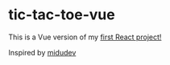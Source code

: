 # tic-tac-toe-vue

This is a Vue version of my [first React project!](https://github.com/100495839/tic-tac-toe-react)

Inspired by [midudev](https://youtu.be/qkzcjwnueLA?si=COpUyF-btS0msVuv)

